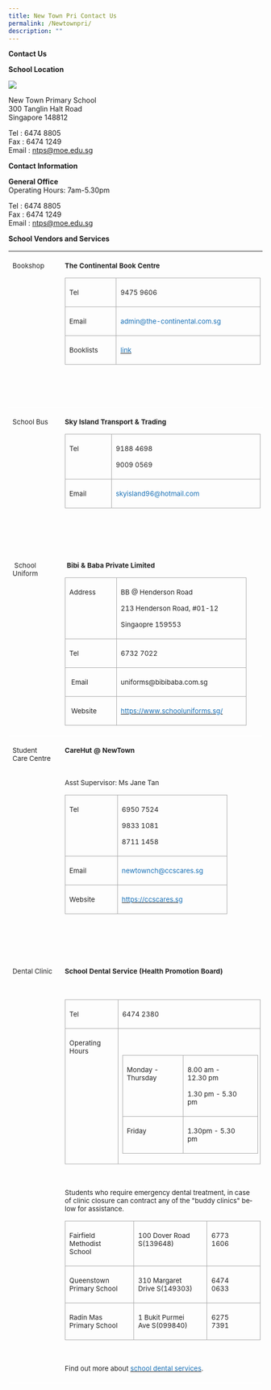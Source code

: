 ```yaml
---
title: New Town Pri Contact Us
permalink: /Newtownpri/
description: ""
---
```

**Contact Us**

**School Location**

**![](https://lh6.googleusercontent.com/QxkOg6mXiUIEMZVVZRHSPTkJCllzN_AZu7zKYgcv42e7C3MNQJTmOLxQ6XMFeCxJ_FPpM6_DjcOJ5Ttv_6fU6P9q4ChL3KK6mhDBRXqPJfGHKgElPodO1t90In8_8SWnstsF8rXHL_drFhL6rfAJw5RKsi-n1h4QagD6CPOmiMfYVoRUx2ge87rUUOGujQ)**

New Town Primary School <br>
300 Tanglin Halt Road <br>
Singapore 148812<br>

Tel : 6474 8805<br>
Fax : 6474 1249<br>
Email : ntps@moe.edu.sg<br>


**Contact Information**

**General Office**<br>
Operating Hours: 7am-5.30pm<br>

Tel : 6474 8805<br>
Fax : 6474 1249<br>
Email : ntps@moe.edu.sg<br>

**School Vendors and Services**

<table style="border-collapse:collapse;mso-table-layout-alt:fixed;border:none;
 mso-border-top-alt:#AABCFE 3.0pt;mso-border-left-alt:#EAEAEA .75pt;mso-border-bottom-alt:
 #AABCFE 3.0pt;mso-border-right-alt:#EAEAEA .75pt;mso-border-style-alt:solid;
 mso-yfti-tbllook:1536;mso-padding-alt:0in 5.4pt 0in 5.4pt;mso-border-insideh:
 cell-none;mso-border-insidev:cell-none" width="609" cellpadding="0" cellspacing="0" border="1" class="MsoNormalTable"><tbody><tr style="mso-yfti-irow:0;mso-yfti-firstrow:yes;height:93.75pt"><td style="width:90.75pt;border:none;border-bottom:solid white 1.0pt;
  mso-border-bottom-alt:solid white .75pt;padding:3.0pt 3.0pt 3.0pt 6.0pt;
  height:93.75pt" valign="top" width="121"><p style="margin-right:8.0pt;line-height:normal" class="MsoNormal"><span style="font-size:10.0pt;color:#222222" lang="EN">Bookshop</span></p></td><td style="width:366.0pt;border:none;border-bottom:solid white 1.0pt;
  mso-border-bottom-alt:solid white .75pt;padding:3.0pt 3.0pt 3.0pt 6.0pt;
  height:93.75pt" valign="top" width="488"><p style="margin-right:8.0pt;line-height:normal" class="MsoNormal"><b style="mso-bidi-font-weight:normal"><span style="font-size:10.0pt;
  color:#222222" lang="EN">The Continental Book Centre</span></b></p><table style="border-collapse:collapse;mso-table-layout-alt:fixed;border:none;
   mso-border-alt:solid #AAAAAA .75pt;mso-yfti-tbllook:1536;mso-padding-alt:
   0in 5.4pt 0in 5.4pt;mso-border-insideh:.75pt solid #AAAAAA;mso-border-insidev:
   .75pt solid #AAAAAA" width="425" cellpadding="0" cellspacing="0" border="1" class="MsoNormalTable"><tbody><tr style="mso-yfti-irow:0;mso-yfti-firstrow:yes;height:21.0pt"><td style="width:69.7pt;border:solid #AAAAAA 1.0pt;
    mso-border-alt:solid #AAAAAA .75pt;padding:3.0pt 3.0pt 3.0pt 6.0pt;
    height:21.0pt" valign="top" width="93"><p style="margin-right:16.0pt;line-height:normal" class="MsoNormal"><span style="font-size:10.0pt;color:#222222" lang="EN">Tel</span></p></td><td style="width:249.3pt;border:solid #AAAAAA 1.0pt;
    border-left:none;mso-border-left-alt:solid #AAAAAA .75pt;mso-border-alt:
    solid #AAAAAA .75pt;padding:3.0pt 3.0pt 3.0pt 6.0pt;height:21.0pt" valign="top" width="332"><p style="margin-right:16.0pt;line-height:normal" class="MsoNormal"><span style="font-size:10.0pt;color:#222222" lang="EN">9475 9606</span></p></td></tr><tr style="mso-yfti-irow:1;height:21.0pt"><td style="width:69.7pt;border:solid #AAAAAA 1.0pt;
    border-top:none;mso-border-top-alt:solid #AAAAAA .75pt;mso-border-alt:solid #AAAAAA .75pt;
    padding:3.0pt 3.0pt 3.0pt 6.0pt;height:21.0pt" valign="top" width="93"><p style="margin-right:16.0pt;line-height:normal" class="MsoNormal"><span style="font-size:10.0pt;color:#222222" lang="EN">Email</span></p></td><td style="width:249.3pt;border-top:none;border-left:
    none;border-bottom:solid #AAAAAA 1.0pt;border-right:solid #AAAAAA 1.0pt;
    mso-border-top-alt:solid #AAAAAA .75pt;mso-border-left-alt:solid #AAAAAA .75pt;
    mso-border-alt:solid #AAAAAA .75pt;padding:3.0pt 3.0pt 3.0pt 6.0pt;
    height:21.0pt" valign="top" width="332"><p style="margin-right:16.0pt;line-height:normal" class="MsoNormal"><span style="font-size:10.0pt;color:#1870B6" lang="EN">admin@the-continental.com.sg</span><span style="font-size:10.0pt;color:#222222" lang="EN"></span></p></td></tr><tr style="mso-yfti-irow:2;mso-yfti-lastrow:yes;height:21.0pt"><td style="width:69.7pt;border:solid #AAAAAA 1.0pt;
    border-top:none;mso-border-top-alt:solid #AAAAAA .75pt;mso-border-alt:solid #AAAAAA .75pt;
    padding:3.0pt 3.0pt 3.0pt 6.0pt;height:21.0pt" valign="top" width="93"><p style="margin-right:16.0pt;line-height:normal" class="MsoNormal"><span style="font-size:10.0pt;color:#222222" lang="EN">Booklists</span></p></td><td style="width:249.3pt;border-top:none;border-left:
    none;border-bottom:solid #AAAAAA 1.0pt;border-right:solid #AAAAAA 1.0pt;
    mso-border-top-alt:solid #AAAAAA .75pt;mso-border-left-alt:solid #AAAAAA .75pt;
    mso-border-alt:solid #AAAAAA .75pt;padding:3.0pt 3.0pt 3.0pt 6.0pt;
    height:21.0pt" valign="top" width="332"><p style="margin-right:16.0pt;line-height:normal" class="MsoNormal"><span lang="EN"><a href="https://drive.google.com/drive/u/1/folders/17BvECiehbFGizSvUH7SFOuM0KcHQTnVB"><span style="font-size:10.0pt;color:#1870B6;text-decoration:none;text-underline:
    none">link</span></a></span><span style="font-size:10.0pt;
    color:#222222" lang="EN"></span></p></td></tr></tbody></table><p style="margin-right:8.0pt;line-height:normal" class="MsoNormal"><span style="font-size:10.0pt;color:#222222" lang="EN">&nbsp;</span></p><p style="margin-right:8.0pt;line-height:normal" class="MsoNormal"><span style="font-size:10.0pt;color:#222222" lang="EN">&nbsp;</span></p></td></tr><tr style="mso-yfti-irow:1;height:87.0pt"><td style="width:90.75pt;border:none;border-bottom:solid white 1.0pt;
  mso-border-bottom-alt:solid white .75pt;padding:3.0pt 3.0pt 3.0pt 6.0pt;
  height:87.0pt" valign="top" width="121"><p style="margin-right:8.0pt;line-height:normal" class="MsoNormal"><span style="font-size:10.0pt;color:#222222" lang="EN">School Bus</span><span style="font-size:10.5pt;font-family:&quot;Calibri&quot;,sans-serif;mso-fareast-font-family:
  Calibri" lang="EN"></span></p></td><td style="width:366.0pt;border:none;border-bottom:solid white 1.0pt;
  mso-border-bottom-alt:solid white .75pt;padding:3.0pt 3.0pt 3.0pt 6.0pt;
  height:87.0pt" valign="top" width="488"><p style="margin-right:8.0pt;line-height:normal" class="MsoNormal"><b style="mso-bidi-font-weight:normal"><span style="font-size:10.0pt;
  color:#222222" lang="EN">Sky Island Transport &amp; Trading</span></b></p><table style="border-collapse:collapse;mso-table-layout-alt:fixed;border:none;
   mso-border-alt:solid #AAAAAA .75pt;mso-yfti-tbllook:1536;mso-padding-alt:
   0in 5.4pt 0in 5.4pt;mso-border-insideh:.75pt solid #AAAAAA;mso-border-insidev:
   .75pt solid #AAAAAA" width="376" cellpadding="0" cellspacing="0" border="1" class="MsoNormalTable"><tbody><tr style="mso-yfti-irow:0;mso-yfti-firstrow:yes;height:35.25pt"><td style="width:61.65pt;border:solid #AAAAAA 1.0pt;
    mso-border-alt:solid #AAAAAA .75pt;padding:3.0pt 3.0pt 3.0pt 6.0pt;
    height:35.25pt" valign="top" width="82"><p style="margin-right:16.0pt;line-height:normal" class="MsoNormal"><span style="font-size:10.0pt;color:#222222" lang="EN">Tel</span></p></td><td style="width:220.7pt;border:solid #AAAAAA 1.0pt;
    border-left:none;mso-border-left-alt:solid #AAAAAA .75pt;mso-border-alt:
    solid #AAAAAA .75pt;padding:3.0pt 3.0pt 3.0pt 6.0pt;height:35.25pt" valign="top" width="294"><p style="margin-right:16.0pt;line-height:normal" class="MsoNormal"><span style="font-size:10.0pt;color:#222222" lang="EN">9188 4698</span></p><p style="margin-right:16.0pt;line-height:normal" class="MsoNormal"><span style="font-size:10.0pt;color:#222222" lang="EN">9009 0569</span></p></td></tr><tr style="mso-yfti-irow:1;mso-yfti-lastrow:yes;height:21.0pt"><td style="width:61.65pt;border:solid #AAAAAA 1.0pt;
    border-top:none;mso-border-top-alt:solid #AAAAAA .75pt;mso-border-alt:solid #AAAAAA .75pt;
    padding:3.0pt 3.0pt 3.0pt 6.0pt;height:21.0pt" valign="top" width="82"><p style="margin-right:16.0pt;line-height:normal" class="MsoNormal"><span style="font-size:10.0pt;color:#222222" lang="EN">Email</span></p></td><td style="width:220.7pt;border-top:none;border-left:
    none;border-bottom:solid #AAAAAA 1.0pt;border-right:solid #AAAAAA 1.0pt;
    mso-border-top-alt:solid #AAAAAA .75pt;mso-border-left-alt:solid #AAAAAA .75pt;
    mso-border-alt:solid #AAAAAA .75pt;padding:3.0pt 3.0pt 3.0pt 6.0pt;
    height:21.0pt" valign="top" width="294"><p style="margin-right:16.0pt;line-height:normal" class="MsoNormal"><span style="font-size:10.0pt;color:#1870B6" lang="EN">skyisland96@hotmail.com</span><span style="font-size:10.0pt;color:#222222" lang="EN"></span></p></td></tr></tbody></table><p style="margin-right:8.0pt;line-height:normal" class="MsoNormal"><span style="font-size:10.0pt;color:#222222" lang="EN">&nbsp;</span></p><p style="margin-right:8.0pt;line-height:normal" class="MsoNormal"><span style="font-size:10.0pt;color:#222222" lang="EN">&nbsp;</span></p></td></tr><tr style="mso-yfti-irow:2;height:144.75pt"><td style="width:90.75pt;border:none;border-bottom:solid white 1.0pt;
  mso-border-bottom-alt:solid white .75pt;padding:3.0pt 3.0pt 3.0pt 6.0pt;
  height:144.75pt" valign="top" width="121"><p style="margin-right:8.0pt;line-height:normal" class="MsoNormal"><span style="font-size:10.0pt;color:#222222" lang="EN"><span style="mso-spacerun:yes">&nbsp;</span>School Uniform</span><span style="font-size:10.5pt;font-family:&quot;Calibri&quot;,sans-serif;mso-fareast-font-family:
  Calibri" lang="EN"></span></p></td><td style="width:366.0pt;border:none;border-bottom:solid white 1.0pt;
  mso-border-bottom-alt:solid white .75pt;padding:3.0pt 3.0pt 3.0pt 6.0pt;
  height:144.75pt" valign="top" width="488"><p style="margin-right:8.0pt;line-height:normal" class="MsoNormal"><span style="font-size:10.5pt;font-family:&quot;Calibri&quot;,sans-serif;mso-fareast-font-family:
  Calibri;color:#222222" lang="EN"><span style="mso-spacerun:yes">&nbsp;</span></span><b style="mso-bidi-font-weight:normal"><span style="font-size:10.0pt;
  color:#222222" lang="EN">Bibi &amp; Baba Private Limited</span></b></p><table style="border-collapse:collapse;mso-table-layout-alt:fixed;border:none;
   mso-border-alt:solid #AAAAAA .75pt;mso-yfti-tbllook:1536;mso-padding-alt:
   0in 5.4pt 0in 5.4pt;mso-border-insideh:.75pt solid #AAAAAA;mso-border-insidev:
   .75pt solid #AAAAAA" width="333" cellpadding="0" cellspacing="0" border="1" class="MsoNormalTable"><tbody><tr style="mso-yfti-irow:0;mso-yfti-firstrow:yes;height:48.75pt"><td style="width:66.75pt;border:solid #AAAAAA 1.0pt;
    mso-border-alt:solid #AAAAAA .75pt;padding:3.0pt 3.0pt 3.0pt 6.0pt;
    height:48.75pt" valign="top" width="89"><p style="margin-right:16.0pt;line-height:normal" class="MsoNormal"><span style="font-size:10.0pt;color:#222222" lang="EN">Address</span></p></td><td style="width:183.0pt;border:solid #AAAAAA 1.0pt;
    border-left:none;mso-border-left-alt:solid #AAAAAA .75pt;mso-border-alt:
    solid #AAAAAA .75pt;padding:3.0pt 3.0pt 3.0pt 6.0pt;height:48.75pt" valign="top" width="244"><p style="margin-right:16.0pt;line-height:normal" class="MsoNormal"><span style="font-size:10.0pt;color:#222222" lang="EN">BB @ Henderson Road</span></p><p style="margin-right:16.0pt;line-height:normal" class="MsoNormal"><span style="font-size:10.0pt;color:#222222" lang="EN">213 Henderson Road, #01-12</span></p><p style="margin-right:16.0pt;line-height:normal" class="MsoNormal"><span style="font-size:10.0pt;color:#222222" lang="EN">Singaopre 159553</span></p></td></tr><tr style="mso-yfti-irow:1;height:21.0pt"><td style="width:66.75pt;border:solid #AAAAAA 1.0pt;
    border-top:none;mso-border-top-alt:solid #AAAAAA .75pt;mso-border-alt:solid #AAAAAA .75pt;
    padding:3.0pt 3.0pt 3.0pt 6.0pt;height:21.0pt" valign="top" width="89"><p style="margin-right:16.0pt;line-height:normal" class="MsoNormal"><span style="font-size:10.0pt;color:#222222" lang="EN">Tel</span></p></td><td style="width:183.0pt;border-top:none;border-left:
    none;border-bottom:solid #AAAAAA 1.0pt;border-right:solid #AAAAAA 1.0pt;
    mso-border-top-alt:solid #AAAAAA .75pt;mso-border-left-alt:solid #AAAAAA .75pt;
    mso-border-alt:solid #AAAAAA .75pt;padding:3.0pt 3.0pt 3.0pt 6.0pt;
    height:21.0pt" valign="top" width="244"><p style="margin-right:16.0pt;line-height:normal" class="MsoNormal"><span style="font-size:10.0pt;color:#222222" lang="EN">6732 7022</span></p></td></tr><tr style="mso-yfti-irow:2;height:21.0pt"><td style="width:66.75pt;border:solid #AAAAAA 1.0pt;
    border-top:none;mso-border-top-alt:solid #AAAAAA .75pt;mso-border-alt:solid #AAAAAA .75pt;
    padding:3.0pt 3.0pt 3.0pt 6.0pt;height:21.0pt" valign="top" width="89"><p style="margin-right:16.0pt;line-height:normal" class="MsoNormal"><span style="font-size:10.0pt;color:#222222" lang="EN"><span style="mso-spacerun:yes">&nbsp;</span>Email</span></p></td><td style="width:183.0pt;border-top:none;border-left:
    none;border-bottom:solid #AAAAAA 1.0pt;border-right:solid #AAAAAA 1.0pt;
    mso-border-top-alt:solid #AAAAAA .75pt;mso-border-left-alt:solid #AAAAAA .75pt;
    mso-border-alt:solid #AAAAAA .75pt;padding:3.0pt 3.0pt 3.0pt 6.0pt;
    height:21.0pt" valign="top" width="244"><p style="margin-right:16.0pt;line-height:normal" class="MsoNormal"><span style="font-size:10.0pt;color:#222222" lang="EN">uniforms@bibibaba.com.sg</span></p></td></tr><tr style="mso-yfti-irow:3;mso-yfti-lastrow:yes;height:21.0pt"><td style="width:66.75pt;border:solid #AAAAAA 1.0pt;
    border-top:none;mso-border-top-alt:solid #AAAAAA .75pt;mso-border-alt:solid #AAAAAA .75pt;
    padding:3.0pt 3.0pt 3.0pt 6.0pt;height:21.0pt" valign="top" width="89"><p style="margin-right:16.0pt;line-height:normal" class="MsoNormal"><span style="font-size:10.0pt;color:#222222" lang="EN"><span style="mso-spacerun:yes">&nbsp;</span>Website</span></p></td><td style="width:183.0pt;border-top:none;border-left:
    none;border-bottom:solid #AAAAAA 1.0pt;border-right:solid #AAAAAA 1.0pt;
    mso-border-top-alt:solid #AAAAAA .75pt;mso-border-left-alt:solid #AAAAAA .75pt;
    mso-border-alt:solid #AAAAAA .75pt;padding:3.0pt 3.0pt 3.0pt 6.0pt;
    height:21.0pt" valign="top" width="244"><p style="margin-right:16.0pt;line-height:normal" class="MsoNormal"><span lang="EN"><a href="https://www.schooluniforms.sg/"><span style="font-size:
    10.0pt;color:#1870B6;text-decoration:none;text-underline:none">https://www.schooluniforms.sg/</span></a></span><span style="font-size:10.0pt;color:#222222" lang="EN"></span></p></td></tr></tbody></table><p style="margin-right:8.0pt;line-height:normal" class="MsoNormal"><span style="font-size:10.0pt;color:#222222" lang="EN"></span></p></td></tr><tr style="mso-yfti-irow:3;height:2.0in"><td style="width:90.75pt;border:none;border-bottom:solid white 1.0pt;
  mso-border-bottom-alt:solid white .75pt;padding:3.0pt 3.0pt 3.0pt 6.0pt;
  height:2.0in" valign="top" width="121"><p style="margin-right:8.0pt;line-height:normal" class="MsoNormal"><span style="font-size:10.0pt;color:#222222" lang="EN">Student Care Centre</span><span style="font-size:10.5pt;font-family:&quot;Calibri&quot;,sans-serif;mso-fareast-font-family:
  Calibri" lang="EN"></span></p></td><td style="width:366.0pt;border:none;border-bottom:solid white 1.0pt;
  mso-border-bottom-alt:solid white .75pt;padding:3.0pt 3.0pt 3.0pt 6.0pt;
  height:2.0in" valign="top" width="488"><p style="margin-right:8.0pt;line-height:normal" class="MsoNormal"><b style="mso-bidi-font-weight:normal"><span style="font-size:10.0pt;
  color:#222222" lang="EN">CareHut @ NewTown</span></b></p><p style="margin-right:8.0pt;line-height:normal" class="MsoNormal"><span style="font-size:10.0pt;color:#222222" lang="EN">&nbsp;</span></p><p style="margin-right:8.0pt;line-height:normal" class="MsoNormal"><span style="font-size:10.0pt;color:#222222" lang="EN">Asst Supervisor: Ms Jane Tan</span></p><table style="border-collapse:collapse;mso-table-layout-alt:fixed;border:none;
   mso-border-alt:solid #AAAAAA .75pt;mso-yfti-tbllook:1536;mso-padding-alt:
   0in 5.4pt 0in 5.4pt;mso-border-insideh:.75pt solid #AAAAAA;mso-border-insidev:
   .75pt solid #AAAAAA" width="295" cellpadding="0" cellspacing="0" border="1" class="MsoNormalTable"><tbody><tr style="mso-yfti-irow:0;mso-yfti-firstrow:yes;height:48.75pt"><td style="width:68.25pt;border:solid #AAAAAA 1.0pt;
    mso-border-alt:solid #AAAAAA .75pt;padding:3.0pt 3.0pt 3.0pt 6.0pt;
    height:48.75pt" valign="top" width="91"><p style="margin-right:16.0pt;line-height:normal" class="MsoNormal"><span style="font-size:10.0pt;color:#222222" lang="EN">Tel</span></p></td><td style="width:153.0pt;border:solid #AAAAAA 1.0pt;
    border-left:none;mso-border-left-alt:solid #AAAAAA .75pt;mso-border-alt:
    solid #AAAAAA .75pt;padding:3.0pt 3.0pt 3.0pt 6.0pt;height:48.75pt" valign="top" width="204"><p style="margin-right:16.0pt;line-height:normal" class="MsoNormal"><span style="font-size:10.0pt;color:#222222" lang="EN">6950 7524</span></p><p style="margin-right:16.0pt;line-height:normal" class="MsoNormal"><span style="font-size:10.0pt;color:#222222" lang="EN">9833 1081</span></p><p style="margin-right:16.0pt;line-height:normal" class="MsoNormal"><span style="font-size:10.0pt;color:#222222" lang="EN">8711 1458</span></p></td></tr><tr style="mso-yfti-irow:1;height:21.0pt"><td style="width:68.25pt;border:solid #AAAAAA 1.0pt;
    border-top:none;mso-border-top-alt:solid #AAAAAA .75pt;mso-border-alt:solid #AAAAAA .75pt;
    padding:3.0pt 3.0pt 3.0pt 6.0pt;height:21.0pt" valign="top" width="91"><p style="margin-right:16.0pt;line-height:normal" class="MsoNormal"><span style="font-size:10.0pt;color:#222222" lang="EN">Email</span></p></td><td style="width:153.0pt;border-top:none;border-left:
    none;border-bottom:solid #AAAAAA 1.0pt;border-right:solid #AAAAAA 1.0pt;
    mso-border-top-alt:solid #AAAAAA .75pt;mso-border-left-alt:solid #AAAAAA .75pt;
    mso-border-alt:solid #AAAAAA .75pt;padding:3.0pt 3.0pt 3.0pt 6.0pt;
    height:21.0pt" valign="top" width="204"><p style="margin-right:16.0pt;line-height:normal" class="MsoNormal"><span style="font-size:10.0pt;color:#1870B6" lang="EN">newtownch@ccscares.sg</span><span style="font-size:10.0pt;color:#222222" lang="EN"></span></p></td></tr><tr style="mso-yfti-irow:2;mso-yfti-lastrow:yes;height:21.0pt"><td style="width:68.25pt;border:solid #AAAAAA 1.0pt;
    border-top:none;mso-border-top-alt:solid #AAAAAA .75pt;mso-border-alt:solid #AAAAAA .75pt;
    padding:3.0pt 3.0pt 3.0pt 6.0pt;height:21.0pt" valign="top" width="91"><p style="margin-right:16.0pt;line-height:normal" class="MsoNormal"><span style="font-size:10.0pt;color:#222222" lang="EN">Website</span></p></td><td style="width:153.0pt;border-top:none;border-left:
    none;border-bottom:solid #AAAAAA 1.0pt;border-right:solid #AAAAAA 1.0pt;
    mso-border-top-alt:solid #AAAAAA .75pt;mso-border-left-alt:solid #AAAAAA .75pt;
    mso-border-alt:solid #AAAAAA .75pt;padding:3.0pt 3.0pt 3.0pt 6.0pt;
    height:21.0pt" valign="top" width="204"><p style="margin-right:16.0pt;line-height:normal" class="MsoNormal"><span lang="EN"><a href="https://ccscares.sg/"><span style="font-size:10.0pt;
    color:#1870B6;text-decoration:none;text-underline:none">https://ccscares.sg</span></a></span><span style="font-size:10.0pt;color:#222222" lang="EN"></span></p></td></tr></tbody></table><p style="margin-right:8.0pt;line-height:normal" class="MsoNormal"><span style="font-size:10.0pt;color:#222222" lang="EN">&nbsp;</span></p><p style="margin-right:8.0pt;line-height:normal" class="MsoNormal"><span style="font-size:10.0pt;color:#222222" lang="EN">&nbsp;</span></p></td></tr><tr style="mso-yfti-irow:4;mso-yfti-lastrow:yes;height:289.5pt"><td style="width:90.75pt;border:none;border-bottom:solid white 1.0pt;
  mso-border-bottom-alt:solid white .75pt;padding:3.0pt 3.0pt 3.0pt 6.0pt;
  height:289.5pt" valign="top" width="121"><p style="margin-right:8.0pt;line-height:normal" class="MsoNormal"><span style="font-size:10.0pt;color:#222222" lang="EN">Dental Clinic</span><span style="font-size:10.5pt;font-family:&quot;Calibri&quot;,sans-serif;mso-fareast-font-family:
  Calibri" lang="EN"></span></p></td><td style="width:366.0pt;border:none;border-bottom:solid white 1.0pt;
  mso-border-bottom-alt:solid white .75pt;padding:3.0pt 3.0pt 3.0pt 6.0pt;
  height:289.5pt" valign="top" width="488"><p style="margin-right:8.0pt;line-height:normal" class="MsoNormal"><b style="mso-bidi-font-weight:normal"><span style="font-size:10.0pt;
  color:#222222" lang="EN">School Dental Service (Health Promotion Board)</span></b></p><p style="margin-right:8.0pt;line-height:normal" class="MsoNormal"><b style="mso-bidi-font-weight:normal"><span style="font-size:10.0pt;
  color:#222222" lang="EN">&nbsp;</span></b></p><table style="border-collapse:collapse;mso-table-layout-alt:fixed;border:none;
   mso-border-alt:solid #AAAAAA .75pt;mso-yfti-tbllook:1536;mso-padding-alt:
   0in 5.4pt 0in 5.4pt;mso-border-insideh:.75pt solid #AAAAAA;mso-border-insidev:
   .75pt solid #AAAAAA" width="391" cellpadding="0" cellspacing="0" border="1" class="MsoNormalTable"><tbody><tr style="mso-yfti-irow:0;mso-yfti-firstrow:yes;height:21.0pt"><td style="width:71.25pt;border:solid #AAAAAA 1.0pt;
    mso-border-alt:solid #AAAAAA .75pt;padding:3.0pt 3.0pt 3.0pt 6.0pt;
    height:21.0pt" valign="top" width="95"><p style="margin-right:16.0pt;line-height:normal" class="MsoNormal"><span style="font-size:10.0pt;color:#222222" lang="EN">Tel</span></p></td><td style="width:222.0pt;border:solid #AAAAAA 1.0pt;
    border-left:none;mso-border-left-alt:solid #AAAAAA .75pt;mso-border-alt:
    solid #AAAAAA .75pt;padding:3.0pt 3.0pt 3.0pt 6.0pt;height:21.0pt" valign="top" width="296"><p style="margin-right:16.0pt;line-height:normal" class="MsoNormal"><span style="font-size:10.0pt;color:#222222" lang="EN">6474 2380</span></p></td></tr><tr style="mso-yfti-irow:1;mso-yfti-lastrow:yes;height:86.25pt"><td style="width:71.25pt;border:solid #AAAAAA 1.0pt;
    border-top:none;mso-border-top-alt:solid #AAAAAA .75pt;mso-border-alt:solid #AAAAAA .75pt;
    padding:3.0pt 3.0pt 3.0pt 6.0pt;height:86.25pt" valign="top" width="95"><p style="margin-right:16.0pt;line-height:normal" class="MsoNormal"><span style="font-size:10.0pt;color:#222222" lang="EN">Operating Hours</span></p></td><td style="width:222.0pt;border-top:none;border-left:
    none;border-bottom:solid #AAAAAA 1.0pt;border-right:solid #AAAAAA 1.0pt;
    mso-border-top-alt:solid #AAAAAA .75pt;mso-border-left-alt:solid #AAAAAA .75pt;
    mso-border-alt:solid #AAAAAA .75pt;padding:3.0pt 3.0pt 3.0pt 6.0pt;
    height:86.25pt" valign="top" width="296"><p style="line-height:normal" class="MsoNormal"><span style="font-size:10.0pt;color:#222222" lang="EN">&nbsp;</span></p><table style="border-collapse:collapse;mso-table-layout-alt:fixed;border:none;
     mso-border-alt:solid #AAAAAA .75pt;mso-yfti-tbllook:1536;mso-padding-alt:
     0in 5.4pt 0in 5.4pt;mso-border-insideh:.75pt solid #AAAAAA;mso-border-insidev:
     .75pt solid #AAAAAA" width="281" cellpadding="0" cellspacing="0" border="1" class="MsoNormalTable"><tbody><tr style="mso-yfti-irow:0;mso-yfti-firstrow:yes;height:49.5pt"><td style="width:87.0pt;border:solid #AAAAAA 1.0pt;
      mso-border-alt:solid #AAAAAA .75pt;padding:3.0pt 3.0pt 3.0pt 6.0pt;
      height:49.5pt" valign="top" width="116"><p style="margin-right:24.0pt;line-height:normal" class="MsoNormal"><span style="font-size:10.0pt;color:#222222" lang="EN">Monday - Thursday</span></p></td><td style="width:123.75pt;border:solid #AAAAAA 1.0pt;
      border-left:none;mso-border-left-alt:solid #AAAAAA .75pt;mso-border-alt:
      solid #AAAAAA .75pt;padding:3.0pt 3.0pt 3.0pt 6.0pt;height:49.5pt" valign="top" width="165"><p style="margin-right:24.0pt;line-height:normal" class="MsoNormal"><span style="font-size:10.0pt;color:#222222" lang="EN">8.00 am - 12.30 pm</span></p><p style="margin-right:24.0pt;line-height:normal" class="MsoNormal"><span style="font-size:10.0pt;color:#222222" lang="EN">1.30 pm - 5.30 pm</span></p></td></tr><tr style="mso-yfti-irow:1;mso-yfti-lastrow:yes;height:29.25pt"><td style="width:87.0pt;border:solid #AAAAAA 1.0pt;
      border-top:none;mso-border-top-alt:solid #AAAAAA .75pt;mso-border-alt:
      solid #AAAAAA .75pt;padding:3.0pt 3.0pt 3.0pt 6.0pt;height:29.25pt" valign="top" width="116"><p style="margin-right:24.0pt;line-height:normal" class="MsoNormal"><span style="font-size:10.0pt;color:#222222" lang="EN">Friday</span></p></td><td style="width:123.75pt;border-top:none;
      border-left:none;border-bottom:solid #AAAAAA 1.0pt;border-right:solid #AAAAAA 1.0pt;
      mso-border-top-alt:solid #AAAAAA .75pt;mso-border-left-alt:solid #AAAAAA .75pt;
      mso-border-alt:solid #AAAAAA .75pt;padding:3.0pt 3.0pt 3.0pt 6.0pt;
      height:29.25pt" valign="top" width="165"><p style="margin-right:24.0pt;line-height:normal" class="MsoNormal"><span style="font-size:10.0pt;color:#222222" lang="EN">1.30pm - 5.30 pm</span></p></td></tr></tbody></table><p style="margin-right:16.0pt;line-height:normal" class="MsoNormal"><span style="font-size:10.0pt;color:#222222" lang="EN"></span></p></td></tr></tbody></table><p style="margin-right:8.0pt;line-height:normal" class="MsoNormal"><span style="font-size:10.0pt;color:#222222" lang="EN"><span style="mso-spacerun:yes">&nbsp;</span></span></p><p style="margin-right:8.0pt;line-height:normal" class="MsoNormal"><span style="font-size:10.0pt;color:#222222" lang="EN">Students who require emergency dental treatment, in case of clinic closure can contract any of the "buddy clinics" below for assistance.</span></p><table style="border-collapse:collapse;mso-table-layout-alt:fixed;border:none;
   mso-border-alt:solid #AAAAAA .75pt;mso-yfti-tbllook:1536;mso-padding-alt:
   0in 5.4pt 0in 5.4pt;mso-border-insideh:.75pt solid #AAAAAA;mso-border-insidev:
   .75pt solid #AAAAAA" width="412" cellpadding="0" cellspacing="0" border="1" class="MsoNormalTable"><tbody><tr style="mso-yfti-irow:0;mso-yfti-firstrow:yes;height:34.5pt"><td style="width:103.5pt;border:solid #AAAAAA 1.0pt;
    mso-border-alt:solid #AAAAAA .75pt;padding:3.0pt 3.0pt 3.0pt 6.0pt;
    height:34.5pt" valign="top" width="138"><p style="margin-right:16.0pt;line-height:normal" class="MsoNormal"><span style="font-size:10.0pt;color:#222222" lang="EN">Fairfield Methodist School</span></p></td><td style="width:118.5pt;border:solid #AAAAAA 1.0pt;
    border-left:none;mso-border-left-alt:solid #AAAAAA .75pt;mso-border-alt:
    solid #AAAAAA .75pt;padding:3.0pt 3.0pt 3.0pt 6.0pt;height:34.5pt" valign="top" width="158"><p style="margin-right:16.0pt;line-height:normal" class="MsoNormal"><span style="font-size:10.0pt;color:#222222" lang="EN">100 Dover Road S(139648)</span></p></td><td style="width:87.0pt;border:solid #AAAAAA 1.0pt;
    border-left:none;mso-border-left-alt:solid #AAAAAA .75pt;mso-border-alt:
    solid #AAAAAA .75pt;padding:3.0pt 3.0pt 3.0pt 6.0pt;height:34.5pt" valign="top" width="116"><p style="margin-right:16.0pt;line-height:normal" class="MsoNormal"><span style="font-size:10.0pt;color:#222222" lang="EN">6773 1606</span></p></td></tr><tr style="mso-yfti-irow:1;height:34.5pt"><td style="width:103.5pt;border:solid #AAAAAA 1.0pt;
    border-top:none;mso-border-top-alt:solid #AAAAAA .75pt;mso-border-alt:solid #AAAAAA .75pt;
    padding:3.0pt 3.0pt 3.0pt 6.0pt;height:34.5pt" valign="top" width="138"><p style="margin-right:16.0pt;line-height:normal" class="MsoNormal"><span style="font-size:10.0pt;color:#222222" lang="EN">Queenstown Primary School</span></p></td><td style="width:118.5pt;border-top:none;border-left:
    none;border-bottom:solid #AAAAAA 1.0pt;border-right:solid #AAAAAA 1.0pt;
    mso-border-top-alt:solid #AAAAAA .75pt;mso-border-left-alt:solid #AAAAAA .75pt;
    mso-border-alt:solid #AAAAAA .75pt;padding:3.0pt 3.0pt 3.0pt 6.0pt;
    height:34.5pt" valign="top" width="158"><p style="margin-right:16.0pt;line-height:normal" class="MsoNormal"><span style="font-size:10.0pt;color:#222222" lang="EN">310 Margaret Drive S(149303)</span></p></td><td style="width:87.0pt;border-top:none;border-left:
    none;border-bottom:solid #AAAAAA 1.0pt;border-right:solid #AAAAAA 1.0pt;
    mso-border-top-alt:solid #AAAAAA .75pt;mso-border-left-alt:solid #AAAAAA .75pt;
    mso-border-alt:solid #AAAAAA .75pt;padding:3.0pt 3.0pt 3.0pt 6.0pt;
    height:34.5pt" valign="top" width="116"><p style="margin-right:16.0pt;line-height:normal" class="MsoNormal"><span style="font-size:10.0pt;color:#222222" lang="EN">6474 0633</span></p></td></tr><tr style="mso-yfti-irow:2;mso-yfti-lastrow:yes;height:34.5pt"><td style="width:103.5pt;border:solid #AAAAAA 1.0pt;
    border-top:none;mso-border-top-alt:solid #AAAAAA .75pt;mso-border-alt:solid #AAAAAA .75pt;
    padding:3.0pt 3.0pt 3.0pt 6.0pt;height:34.5pt" valign="top" width="138"><p style="margin-right:16.0pt;line-height:normal" class="MsoNormal"><span style="font-size:10.0pt;color:#222222" lang="EN">Radin Mas Primary School</span></p></td><td style="width:118.5pt;border-top:none;border-left:
    none;border-bottom:solid #AAAAAA 1.0pt;border-right:solid #AAAAAA 1.0pt;
    mso-border-top-alt:solid #AAAAAA .75pt;mso-border-left-alt:solid #AAAAAA .75pt;
    mso-border-alt:solid #AAAAAA .75pt;padding:3.0pt 3.0pt 3.0pt 6.0pt;
    height:34.5pt" valign="top" width="158"><p style="margin-right:16.0pt;line-height:normal" class="MsoNormal"><span style="font-size:10.0pt;color:#222222" lang="EN">1 Bukit Purmei Ave S(099840)</span></p></td><td style="width:87.0pt;border-top:none;border-left:
    none;border-bottom:solid #AAAAAA 1.0pt;border-right:solid #AAAAAA 1.0pt;
    mso-border-top-alt:solid #AAAAAA .75pt;mso-border-left-alt:solid #AAAAAA .75pt;
    mso-border-alt:solid #AAAAAA .75pt;padding:3.0pt 3.0pt 3.0pt 6.0pt;
    height:34.5pt" valign="top" width="116"><p style="margin-right:16.0pt;line-height:normal" class="MsoNormal"><span style="font-size:10.0pt;color:#222222" lang="EN">6275 7391</span></p></td></tr></tbody></table><p style="margin-right:8.0pt;line-height:normal" class="MsoNormal"><span style="font-size:10.0pt;color:#222222" lang="EN">&nbsp;</span></p><p style="margin-right:8.0pt;line-height:normal" class="MsoNormal"><span style="font-size:10.0pt;color:#222222" lang="EN">Find out more about </span><span lang="EN"><a href="https://www.healthhub.sg/programmes/15/school_dental_programme"><span style="font-size:10.0pt;color:#1870B6;text-decoration:none;text-underline:
  none">school dental services</span></a></span><span style="font-size:
  10.0pt;color:#222222" lang="EN">.</span></p></td></tr></tbody></table>